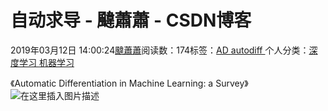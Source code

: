 
# 自动求导 - 颹蕭蕭 - CSDN博客


2019年03月12日 14:00:24[颹蕭蕭](https://me.csdn.net/itnerd)阅读数：174标签：[AD																](https://so.csdn.net/so/search/s.do?q=AD&t=blog)[autodiff																](https://so.csdn.net/so/search/s.do?q=autodiff&t=blog)[
							](https://so.csdn.net/so/search/s.do?q=AD&t=blog)个人分类：[深度学习																](https://blog.csdn.net/itnerd/article/category/7285798)[机器学习																](https://blog.csdn.net/itnerd/article/category/8068411)[
							](https://blog.csdn.net/itnerd/article/category/7285798)


《Automatic Differentiation in Machine Learning: a Survey》
![在这里插入图片描述](https://img-blog.csdnimg.cn/20190312135917103.png?x-oss-process=image/watermark,type_ZmFuZ3poZW5naGVpdGk,shadow_10,text_aHR0cHM6Ly9ibG9nLmNzZG4ubmV0L2l0bmVyZA==,size_16,color_FFFFFF,t_70)

